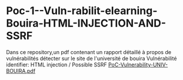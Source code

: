 # Poc-1--Vuln-rabilit-elearning-Bouira-HTML-INJECTION-AND-SSRF
Dans ce repository,un pdf contenant un rapport détaillé  à propos de vulnérabilités détecter sur le site de l'université de bouira
Vulnérabilité  identifier: HTML injection / Possible SSRF
[PoC-Vulnerability-UNIV-BOUIRA.pdf](https://github.com/user-attachments/files/23165642/PoC-Vulnerability-UNIV-BOUIRA.pdf)
